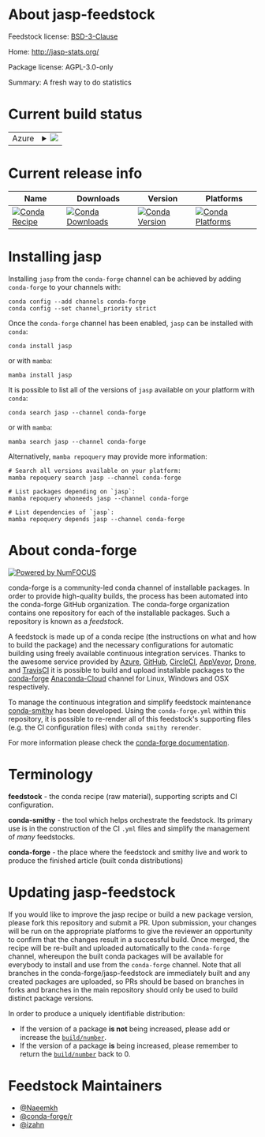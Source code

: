 About jasp-feedstock
====================

Feedstock license: [BSD-3-Clause](https://github.com/conda-forge/jasp-feedstock/blob/main/LICENSE.txt)

Home: http://jasp-stats.org/

Package license: AGPL-3.0-only

Summary: A fresh way to do statistics

Current build status
====================


<table>
    
  <tr>
    <td>Azure</td>
    <td>
      <details>
        <summary>
          <a href="https://dev.azure.com/conda-forge/feedstock-builds/_build/latest?definitionId=13653&branchName=main">
            <img src="https://dev.azure.com/conda-forge/feedstock-builds/_apis/build/status/jasp-feedstock?branchName=main">
          </a>
        </summary>
        <table>
          <thead><tr><th>Variant</th><th>Status</th></tr></thead>
          <tbody><tr>
              <td>linux_64_r_base4.1</td>
              <td>
                <a href="https://dev.azure.com/conda-forge/feedstock-builds/_build/latest?definitionId=13653&branchName=main">
                  <img src="https://dev.azure.com/conda-forge/feedstock-builds/_apis/build/status/jasp-feedstock?branchName=main&jobName=linux&configuration=linux%20linux_64_r_base4.1" alt="variant">
                </a>
              </td>
            </tr><tr>
              <td>linux_64_r_base4.2</td>
              <td>
                <a href="https://dev.azure.com/conda-forge/feedstock-builds/_build/latest?definitionId=13653&branchName=main">
                  <img src="https://dev.azure.com/conda-forge/feedstock-builds/_apis/build/status/jasp-feedstock?branchName=main&jobName=linux&configuration=linux%20linux_64_r_base4.2" alt="variant">
                </a>
              </td>
            </tr>
          </tbody>
        </table>
      </details>
    </td>
  </tr>
</table>

Current release info
====================

| Name | Downloads | Version | Platforms |
| --- | --- | --- | --- |
| [![Conda Recipe](https://img.shields.io/badge/recipe-jasp-green.svg)](https://anaconda.org/conda-forge/jasp) | [![Conda Downloads](https://img.shields.io/conda/dn/conda-forge/jasp.svg)](https://anaconda.org/conda-forge/jasp) | [![Conda Version](https://img.shields.io/conda/vn/conda-forge/jasp.svg)](https://anaconda.org/conda-forge/jasp) | [![Conda Platforms](https://img.shields.io/conda/pn/conda-forge/jasp.svg)](https://anaconda.org/conda-forge/jasp) |

Installing jasp
===============

Installing `jasp` from the `conda-forge` channel can be achieved by adding `conda-forge` to your channels with:

```
conda config --add channels conda-forge
conda config --set channel_priority strict
```

Once the `conda-forge` channel has been enabled, `jasp` can be installed with `conda`:

```
conda install jasp
```

or with `mamba`:

```
mamba install jasp
```

It is possible to list all of the versions of `jasp` available on your platform with `conda`:

```
conda search jasp --channel conda-forge
```

or with `mamba`:

```
mamba search jasp --channel conda-forge
```

Alternatively, `mamba repoquery` may provide more information:

```
# Search all versions available on your platform:
mamba repoquery search jasp --channel conda-forge

# List packages depending on `jasp`:
mamba repoquery whoneeds jasp --channel conda-forge

# List dependencies of `jasp`:
mamba repoquery depends jasp --channel conda-forge
```


About conda-forge
=================

[![Powered by
NumFOCUS](https://img.shields.io/badge/powered%20by-NumFOCUS-orange.svg?style=flat&colorA=E1523D&colorB=007D8A)](https://numfocus.org)

conda-forge is a community-led conda channel of installable packages.
In order to provide high-quality builds, the process has been automated into the
conda-forge GitHub organization. The conda-forge organization contains one repository
for each of the installable packages. Such a repository is known as a *feedstock*.

A feedstock is made up of a conda recipe (the instructions on what and how to build
the package) and the necessary configurations for automatic building using freely
available continuous integration services. Thanks to the awesome service provided by
[Azure](https://azure.microsoft.com/en-us/services/devops/), [GitHub](https://github.com/),
[CircleCI](https://circleci.com/), [AppVeyor](https://www.appveyor.com/),
[Drone](https://cloud.drone.io/welcome), and [TravisCI](https://travis-ci.com/)
it is possible to build and upload installable packages to the
[conda-forge](https://anaconda.org/conda-forge) [Anaconda-Cloud](https://anaconda.org/)
channel for Linux, Windows and OSX respectively.

To manage the continuous integration and simplify feedstock maintenance
[conda-smithy](https://github.com/conda-forge/conda-smithy) has been developed.
Using the ``conda-forge.yml`` within this repository, it is possible to re-render all of
this feedstock's supporting files (e.g. the CI configuration files) with ``conda smithy rerender``.

For more information please check the [conda-forge documentation](https://conda-forge.org/docs/).

Terminology
===========

**feedstock** - the conda recipe (raw material), supporting scripts and CI configuration.

**conda-smithy** - the tool which helps orchestrate the feedstock.
                   Its primary use is in the construction of the CI ``.yml`` files
                   and simplify the management of *many* feedstocks.

**conda-forge** - the place where the feedstock and smithy live and work to
                  produce the finished article (built conda distributions)


Updating jasp-feedstock
=======================

If you would like to improve the jasp recipe or build a new
package version, please fork this repository and submit a PR. Upon submission,
your changes will be run on the appropriate platforms to give the reviewer an
opportunity to confirm that the changes result in a successful build. Once
merged, the recipe will be re-built and uploaded automatically to the
`conda-forge` channel, whereupon the built conda packages will be available for
everybody to install and use from the `conda-forge` channel.
Note that all branches in the conda-forge/jasp-feedstock are
immediately built and any created packages are uploaded, so PRs should be based
on branches in forks and branches in the main repository should only be used to
build distinct package versions.

In order to produce a uniquely identifiable distribution:
 * If the version of a package **is not** being increased, please add or increase
   the [``build/number``](https://docs.conda.io/projects/conda-build/en/latest/resources/define-metadata.html#build-number-and-string).
 * If the version of a package **is** being increased, please remember to return
   the [``build/number``](https://docs.conda.io/projects/conda-build/en/latest/resources/define-metadata.html#build-number-and-string)
   back to 0.

Feedstock Maintainers
=====================

* [@Naeemkh](https://github.com/Naeemkh/)
* [@conda-forge/r](https://github.com/conda-forge/r/)
* [@izahn](https://github.com/izahn/)

